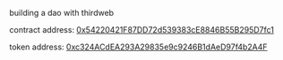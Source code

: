 building a dao with thirdweb

contract address: [0x54220421F87DD72d539383cE8846B55B295D7fc1](https://rinkeby.etherscan.io/address/0x54220421F87DD72d539383cE8846B55B295D7fc1)

token address: [0xc324ACdEA293A29835e9c9246B1dAeD97f4b2A4F](https://rinkeby.etherscan.io/address/0xc324ACdEA293A29835e9c9246B1dAeD97f4b2A4F)